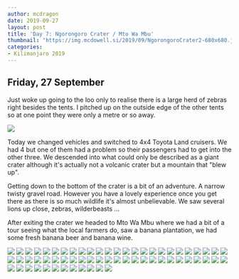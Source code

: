 ```yaml
---
author: mcdragon
date: 2019-09-27
layout: post
title: 'Day 7: Ngorongoro Crater / Mto Wa Mbu'
thumbnail: "https://img.mcdowell.si/2019/09/NgorongoroCrater2-680x680.jpg"
categories:
- Kilimanjaro 2019
---
```


## Friday, 27 September

Just woke up going to the loo only to realise there is a large herd of zebras right besides the tents. I pitched up on the outside edge of the other tents so at one point they were only a metre or so away.

![](https://img.mcdowell.si/2019/09/IMG_20190927_075342.jpg)

Today we changed vehicles and switched to 4x4 Toyota Land cruisers. We had 4 but one of them had a problem so their passengers had to get into the other three. We descended into what could only be described as a giant crater although it's actually not a volcanic crater but a mountain that "blew up".

Getting down to the bottom of the crater is a bit of an adventure. A narrow twisty gravel road. However you have a lovely experience once you get there as there is so much wildlife it's almost unbelievable. We saw several lions up close, zebras, wilderbeasts ...

After exiting the crater we headed to Mto Wa Mbu where we had a bit of a tour seeing what the local farmers do, saw a banana plantation, we had some fresh banana beer and banana wine.

![](https://img.mcdowell.si/2019/09/IMG_20190927_124352_Bokeh.jpg)
![](https://img.mcdowell.si/2019/09/IMG_20190927_105333.jpg)
![](https://img.mcdowell.si/2019/09/IMG_20190927_122409.jpg)
![](https://img.mcdowell.si/2019/09/IMG_20190927_075721.jpg)
![](https://img.mcdowell.si/2019/10/2019-09-26-08.06.15.resized.jpg)
![](https://img.mcdowell.si/2019/10/2019-09-26-08.06.49.resized.jpg)
![](https://img.mcdowell.si/2019/10/2019-09-26-08.29.26.resized.jpg)
![](https://img.mcdowell.si/2019/10/2019-09-26-08.33.30.resized.jpg)
![](https://img.mcdowell.si/2019/10/2019-09-26-08.37.12.resized.jpg)
![](https://img.mcdowell.si/2019/10/2019-09-26-08.57.57.resized.jpg)
![](https://img.mcdowell.si/2019/10/2019-09-26-11.55.42.resized.jpg)
![](https://img.mcdowell.si/2019/10/2019-09-26-12.44.32.resized.jpg)
![](https://img.mcdowell.si/2019/10/2019-09-26-13.49.56.resized.jpg)
![](https://img.mcdowell.si/2019/10/2019-09-26-14.09.29.resized.jpg)
![](https://img.mcdowell.si/2019/10/2019-09-26-14.09.32.resized.jpg)
![](https://img.mcdowell.si/2019/10/2019-09-26-14.09.34.resized.jpg)
![](https://img.mcdowell.si/2019/10/2019-09-26-14.21.09.resized.jpg)
![](https://img.mcdowell.si/2019/10/2019-09-26-14.32.47.resized.jpg)
![](https://img.mcdowell.si/2019/10/2019-09-26-15.02.13.resized.jpg)
![](https://img.mcdowell.si/2019/10/2019-09-26-15.02.32.resized.jpg)
![](https://img.mcdowell.si/2019/10/2019-09-26-15.03.02.resized.jpg)
![](https://img.mcdowell.si/2019/10/2019-09-26-15.03.42.resized.jpg)
![](https://img.mcdowell.si/2019/10/2019-09-26-15.28.27.resized.jpg)
![](https://img.mcdowell.si/2019/10/2019-09-26-16.15.02.resized.jpg)
![](https://img.mcdowell.si/2019/10/2019-09-26-16.42.16.resized.jpg)
![](https://img.mcdowell.si/2019/10/2019-09-26-16.42.19.resized.jpg)
![](https://img.mcdowell.si/2019/10/2019-09-27-07.12.06.resized.jpg)
![](https://img.mcdowell.si/2019/10/2019-09-27-07.49.49.resized.jpg)
![](https://img.mcdowell.si/2019/10/2019-09-27-07.49.51.resized.jpg)
![](https://img.mcdowell.si/2019/10/2019-09-27-07.58.16.resized.jpg)
![](https://img.mcdowell.si/2019/10/2019-09-27-08.14.18.resized.jpg)
![](https://img.mcdowell.si/2019/10/2019-09-27-10.13.39.resized.jpg)
![](https://img.mcdowell.si/2019/10/2019-09-27-10.17.14.resized.jpg)
![](https://img.mcdowell.si/2019/10/2019-09-27-10.19.44.resized.jpg)
![](https://img.mcdowell.si/2019/10/2019-09-27-10.19.49.resized.jpg)
![](https://img.mcdowell.si/2019/10/2019-09-27-10.40.53.resized.jpg)
![](https://img.mcdowell.si/2019/10/2019-09-27-10.53.33.resized.jpg)
![](https://img.mcdowell.si/2019/10/2019-09-27-11.00.52.resized.jpg)
![](https://img.mcdowell.si/2019/10/2019-09-27-11.03.22.resized.jpg)
![](https://img.mcdowell.si/2019/10/2019-09-27-11.06.09.resized.jpg)
![](https://img.mcdowell.si/2019/10/2019-09-27-11.10.52.resized.jpg)
![](https://img.mcdowell.si/2019/10/2019-09-27-11.35.29.resized.jpg)
![](https://img.mcdowell.si/2019/10/2019-09-27-12.24.09.resized.jpg)
![](https://img.mcdowell.si/2019/10/2019-09-27-12.42.57.resized.jpg)
![](https://img.mcdowell.si/2019/10/2019-09-27-12.43.04.resized.jpg)
![](https://img.mcdowell.si/2019/10/2019-09-27-12.43.08.resized.jpg)
![](https://img.mcdowell.si/2019/10/2019-09-27-12.43.44.resized.jpg)
![](https://img.mcdowell.si/2019/10/2019-09-27-12.46.28.resized.jpg)
![](https://img.mcdowell.si/2019/10/2019-09-27-20.21.00.resized.jpg)
![](https://img.mcdowell.si/2019/10/IMG_3293.resized.jpg)
![](https://img.mcdowell.si/2019/10/IMG_3297.resized.jpg)
![](https://img.mcdowell.si/2019/10/IMG_3306.resized.jpg)
![](https://img.mcdowell.si/2019/10/IMG_3310.resized.jpg)
![](https://img.mcdowell.si/2019/10/IMG_3311.resized.jpg)
![](https://img.mcdowell.si/2019/10/IMG_3312.resized.jpg)
![](https://img.mcdowell.si/2019/10/IMG_3314.resized.jpg)
![](https://img.mcdowell.si/2019/10/IMG_3317.resized.jpg)
![](https://img.mcdowell.si/2019/10/IMG_3318.resized.jpg)
![](https://img.mcdowell.si/2019/10/IMG_3319.resized.jpg)
![](https://img.mcdowell.si/2019/10/IMG_3320.resized.jpg)
![](https://img.mcdowell.si/2019/10/IMG_3321.resized.jpg)
![](https://img.mcdowell.si/2019/10/IMG_3324.resized.jpg)